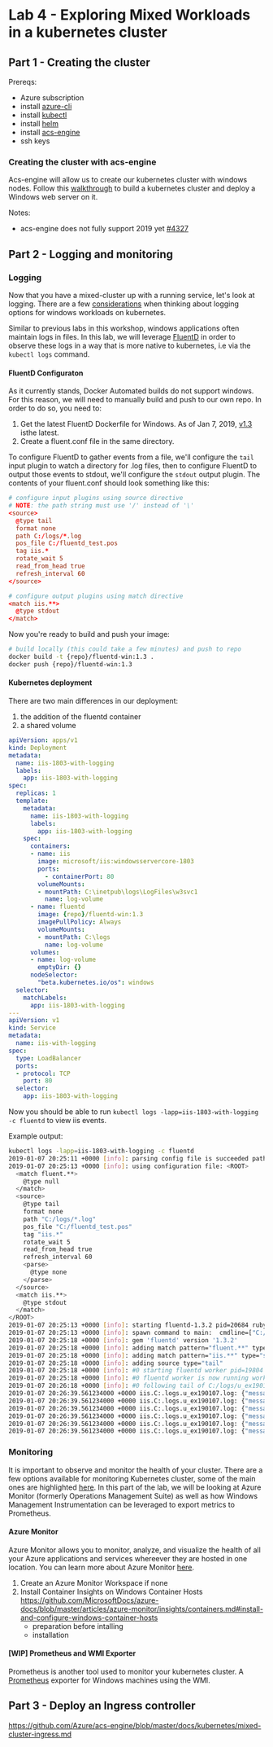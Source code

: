 
# Lab 4 - Exploring Mixed Workloads in a kubernetes cluster

## Part 1 - Creating the cluster

Prereqs:

- Azure subscription
- install [azure-cli](https://docs.microsoft.com/en-us/cli/azure/install-azure-cli?view=azure-cli-latest)
- install [kubectl](https://kubernetes.io/docs/tasks/tools/install-kubectl/)
- install [helm](https://docs.helm.sh/using_helm/)
- install [acs-engine](https://github.com/Azure/acs-engine/releases/latest)
- ssh keys

### Creating the cluster with acs-engine

Acs-engine will allow us to create our kubernetes cluster with windows nodes. Follow this [walkthrough](https://github.com/Azure/acs-engine/blob/master/docs/kubernetes/windows.md) to build a kubernetes cluster and deploy a Windows web server on it.

Notes:

- acs-engine does not fully support 2019 yet [#4327](https://github.com/Azure/acs-engine/issues/4327)

## Part 2 - Logging and monitoring

### Logging

Now that you have a mixed-cluster up with a running service, let's look at logging. There are a few [considerations](https://gist.github.com/jsturtevant/73b0bfe301a6abecd951b6f98bddffd4) when thinking about logging options for windows workloads on kubernetes.

Similar to previous labs in this workshop, windows applications often maintain logs in files. In this lab, we will leverage [FluentD](https://github.com/fluent/fluentd) in order to observe these logs in a way that is more native to kubernetes, i.e via the ```kubectl logs``` command.

#### FluentD Configuraton

As it currently stands, Docker Automated builds do not support windows. For this reason, we will need to manually build and push to our own repo. In order to do so, you need to:

1. Get the latest FluentD Dockerfile for Windows. As of Jan 7, 2019, [v1.3](https://raw.githubusercontent.com/fluent/fluentd-docker-image/master/v1.3/windows/Dockerfile) isthe latest.
1. Create a fluent.conf file in the same directory.

To configure FluentD to gather events from a file, we'll configure the ```tail``` input plugin to watch a directory for .log files, then to configure FluentD to output those events to stdout, we'll configure the ```stdout``` output plugin. The contents of your fluent.conf should look something like this:

```conf
# configure input plugins using source directive
# NOTE: the path string must use '/' instead of '\'
<source>
  @type tail
  format none
  path C:/logs/*.log
  pos_file C:/fluentd_test.pos
  tag iis.*
  rotate_wait 5
  read_from_head true
  refresh_interval 60
</source>

# configure output plugins using match directive
<match iis.**>
  @type stdout
</match>
```

Now you're ready to build and push your image:

```sh
# build locally (this could take a few minutes) and push to repo
docker build -t {repo}/fluentd-win:1.3 .
docker push {repo}/fluentd-win:1.3
```

#### Kubernetes deployment

There are two main differences in our deployment:

1. the addition of the fluentd container
1. a shared volume

```yaml
apiVersion: apps/v1
kind: Deployment
metadata:
  name: iis-1803-with-logging
  labels:
    app: iis-1803-with-logging
spec:
  replicas: 1
  template:
    metadata:
      name: iis-1803-with-logging
      labels:
        app: iis-1803-with-logging
    spec:
      containers:
      - name: iis
        image: microsoft/iis:windowsservercore-1803
        ports:
          - containerPort: 80
        volumeMounts:
        - mountPath: C:\inetpub\logs\LogFiles\w3svc1
          name: log-volume
      - name: fluentd
        image: {repo}/fluentd-win:1.3
        imagePullPolicy: Always
        volumeMounts:
        - mountPath: C:\logs
          name: log-volume
      volumes:
      - name: log-volume
        emptyDir: {}
      nodeSelector:
        "beta.kubernetes.io/os": windows
  selector:
    matchLabels:
      app: iis-1803-with-logging
---
apiVersion: v1
kind: Service
metadata:
  name: iis-with-logging
spec:
  type: LoadBalancer
  ports:
  - protocol: TCP
    port: 80
  selector:
    app: iis-1803-with-logging
```

Now you should be able to run ```kubectl logs -lapp=iis-1803-with-logging -c fluentd``` to view iis events.

Example output:

```sh
kubectl logs -lapp=iis-1803-with-logging -c fluentd
2019-01-07 20:25:11 +0000 [info]: parsing config file is succeeded path="C:\\fluent\\conf\\fluent.conf"
2019-01-07 20:25:13 +0000 [info]: using configuration file: <ROOT>
  <match fluent.**>
    @type null
  </match>
  <source>
    @type tail
    format none
    path "C:/logs/*.log"
    pos_file "C:/fluentd_test.pos"
    tag "iis.*"
    rotate_wait 5
    read_from_head true
    refresh_interval 60
    <parse>
      @type none
    </parse>
  </source>
  <match iis.**>
    @type stdout
  </match>
</ROOT>
2019-01-07 20:25:13 +0000 [info]: starting fluentd-1.3.2 pid=20684 ruby="2.4.2"
2019-01-07 20:25:13 +0000 [info]: spawn command to main:  cmdline=["C:/ruby24/bin/ruby.exe", "-Eascii-8bit:ascii-8bit", "C:/ruby24/bin/fluentd", "-c", "C:\\fluent\\conf\\fluent.conf", "--under-supervisor"]
2019-01-07 20:25:18 +0000 [info]: gem 'fluentd' version '1.3.2'
2019-01-07 20:25:18 +0000 [info]: adding match pattern="fluent.**" type="null"
2019-01-07 20:25:18 +0000 [info]: adding match pattern="iis.**" type="stdout"
2019-01-07 20:25:18 +0000 [info]: adding source type="tail"
2019-01-07 20:25:18 +0000 [info]: #0 starting fluentd worker pid=19804 ppid=20684 worker=0
2019-01-07 20:25:18 +0000 [info]: #0 fluentd worker is now running worker=0
2019-01-07 20:26:18 +0000 [info]: #0 following tail of C:/logs/u_ex190107.log
2019-01-07 20:26:39.561234000 +0000 iis.C:.logs.u_ex190107.log: {"message":"#Software: Microsoft Internet Information Services 10.0"}
2019-01-07 20:26:39.561234000 +0000 iis.C:.logs.u_ex190107.log: {"message":"#Version: 1.0"}
2019-01-07 20:26:39.561234000 +0000 iis.C:.logs.u_ex190107.log: {"message":"#Date: 2019-01-07 20:26:01"}
2019-01-07 20:26:39.561234000 +0000 iis.C:.logs.u_ex190107.log: {"message":"#Fields: date time s-ip cs-method cs-uri-stem cs-uri-query s-port cs-username c-ip cs(User-Agent) cs(Referer) sc-status sc-substatus sc-win32-status time-taken"}
2019-01-07 20:26:39.561234000 +0000 iis.C:.logs.u_ex190107.log: {"message":"2019-01-07 20:26:01 10.240.0.85 GET / - 80 - 10.240.0.65 Mozilla/5.0+(Windows+NT+10.0;+Win64;+x64)+AppleWebKit/537.36+(KHTML,+like+Gecko)+Chrome/64.0.3282.140+Safari/537.36+Edge/18.17763 - 200 0 0 714"}
2019-01-07 20:26:39.561234000 +0000 iis.C:.logs.u_ex190107.log: {"message":"2019-01-07 20:26:01 10.240.0.85 GET /iisstart.png - 80 - 10.240.0.65 Mozilla/5.0+(Windows+NT+10.0;+Win64;+x64)+AppleWebKit/537.36+(KHTML,+like+Gecko)+Chrome/64.0.3282.140+Safari/537.36+Edge/18.17763 http://40.85.160.140/ 200 0 0 287"}
```

### Monitoring

It is important to observe and monitor the health of your cluster. There are a few options available for monitoring Kubernetes cluster, some of the main ones are highlighted [here](https://github.com/Azure/acs-engine/blob/1f855a0f8320d33a49750e9fac67915ecb113cdc/docs/kubernetes/monitoring.md). In this part of the lab, we will be looking at Azure Monitor (formerly Operations Management Suite) as well as how Windows Management Instrumentation can be leveraged to export metrics to Prometheus.

#### Azure Monitor

Azure Monitor allows you to monitor, analyze, and visualize the health of all your Azure applications and services whereever they are hosted in one location. You can learn more about Azure Monitor [here](https://docs.microsoft.com/en-us/azure/azure-monitor/overview).

1. Create an Azure Monitor Workspace if none
1. Install Container Insights on Windows Container Hosts https://github.com/MicrosoftDocs/azure-docs/blob/master/articles/azure-monitor/insights/containers.md#install-and-configure-windows-container-hosts
    - preparation before intalling 
    - installation

#### [WIP] Prometheus and WMI Exporter

Prometheus is another tool used to monitor your kubernetes cluster. A [Prometheus](https://prometheus.io/docs/prometheus/latest/getting_started/) exporter for Windows machines using the WMI.

## Part 3 - Deploy an Ingress controller

https://github.com/Azure/acs-engine/blob/master/docs/kubernetes/mixed-cluster-ingress.md